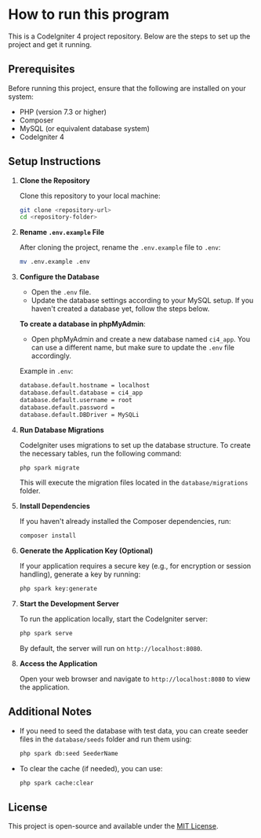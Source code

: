 
# How to run this program

This is a CodeIgniter 4 project repository. Below are the steps to set up the project and get it running.

## Prerequisites

Before running this project, ensure that the following are installed on your system:

- PHP (version 7.3 or higher)
- Composer
- MySQL (or equivalent database system)
- CodeIgniter 4

## Setup Instructions

1. **Clone the Repository**

   Clone this repository to your local machine:
   ```bash
   git clone <repository-url>
   cd <repository-folder>
   ```

2. **Rename `.env.example` File**

   After cloning the project, rename the `.env.example` file to `.env`:
   ```bash
   mv .env.example .env
   ```

3. **Configure the Database**

   - Open the `.env` file.
   - Update the database settings according to your MySQL setup. If you haven't created a database yet, follow the steps below.

   **To create a database in phpMyAdmin**:
   - Open phpMyAdmin and create a new database named `ci4_app`. You can use a different name, but make sure to update the `.env` file accordingly.

   Example in `.env`:
   ```bash
   database.default.hostname = localhost
   database.default.database = ci4_app
   database.default.username = root
   database.default.password = 
   database.default.DBDriver = MySQLi
   ```

4. **Run Database Migrations**

   CodeIgniter uses migrations to set up the database structure. To create the necessary tables, run the following command:
   ```bash
   php spark migrate
   ```
   This will execute the migration files located in the `database/migrations` folder.

5. **Install Dependencies**

   If you haven't already installed the Composer dependencies, run:
   ```bash
   composer install
   ```

6. **Generate the Application Key (Optional)**

   If your application requires a secure key (e.g., for encryption or session handling), generate a key by running:
   ```bash
   php spark key:generate
   ```

7. **Start the Development Server**

   To run the application locally, start the CodeIgniter server:
   ```bash
   php spark serve
   ```
   By default, the server will run on `http://localhost:8080`.

8. **Access the Application**

   Open your web browser and navigate to `http://localhost:8080` to view the application.

## Additional Notes

- If you need to seed the database with test data, you can create seeder files in the `database/seeds` folder and run them using:
   ```bash
   php spark db:seed SeederName
   ```

- To clear the cache (if needed), you can use:
   ```bash
   php spark cache:clear
   ```

## License

This project is open-source and available under the [MIT License](LICENSE).
